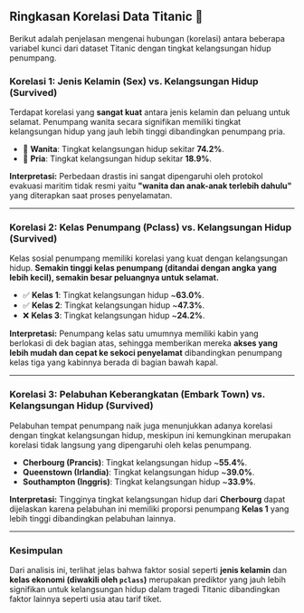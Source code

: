 
## Ringkasan Korelasi Data Titanic 🚢

Berikut adalah penjelasan mengenai hubungan (korelasi) antara beberapa variabel kunci dari dataset Titanic dengan tingkat kelangsungan hidup penumpang.

### Korelasi 1: Jenis Kelamin (Sex) vs. Kelangsungan Hidup (Survived)

Terdapat korelasi yang **sangat kuat** antara jenis kelamin dan peluang untuk selamat. Penumpang wanita secara signifikan memiliki tingkat kelangsungan hidup yang jauh lebih tinggi dibandingkan penumpang pria.

* 👩 **Wanita**: Tingkat kelangsungan hidup sekitar **74.2%**.
* 👨 **Pria**: Tingkat kelangsungan hidup sekitar **18.9%**.

**Interpretasi:** Perbedaan drastis ini sangat dipengaruhi oleh protokol evakuasi maritim tidak resmi yaitu **"wanita dan anak-anak terlebih dahulu"** yang diterapkan saat proses penyelamatan.

---

### Korelasi 2: Kelas Penumpang (Pclass) vs. Kelangsungan Hidup (Survived)

Kelas sosial penumpang memiliki korelasi yang kuat dengan kelangsungan hidup. **Semakin tinggi kelas penumpang (ditandai dengan angka yang lebih kecil), semakin besar peluangnya untuk selamat.**

* ✅ **Kelas 1**: Tingkat kelangsungan hidup ~**63.0%**.
* ✅ **Kelas 2**: Tingkat kelangsungan hidup ~**47.3%**.
* ❌ **Kelas 3**: Tingkat kelangsungan hidup ~**24.2%**.

**Interpretasi:** Penumpang kelas satu umumnya memiliki kabin yang berlokasi di dek bagian atas, sehingga memberikan mereka **akses yang lebih mudah dan cepat ke sekoci penyelamat** dibandingkan penumpang kelas tiga yang kabinnya berada di bagian bawah kapal.

---

### Korelasi 3: Pelabuhan Keberangkatan (Embark Town) vs. Kelangsungan Hidup (Survived)

Pelabuhan tempat penumpang naik juga menunjukkan adanya korelasi dengan tingkat kelangsungan hidup, meskipun ini kemungkinan merupakan korelasi tidak langsung yang dipengaruhi oleh kelas penumpang.

* **Cherbourg (Prancis)**: Tingkat kelangsungan hidup ~**55.4%**.
* **Queenstown (Irlandia)**: Tingkat kelangsungan hidup ~**39.0%**.
* **Southampton (Inggris)**: Tingkat kelangsungan hidup ~**33.9%**.

**Interpretasi:** Tingginya tingkat kelangsungan hidup dari **Cherbourg** dapat dijelaskan karena pelabuhan ini memiliki proporsi penumpang **Kelas 1** yang lebih tinggi dibandingkan pelabuhan lainnya.

---

### **Kesimpulan**

Dari analisis ini, terlihat jelas bahwa faktor sosial seperti **jenis kelamin** dan **kelas ekonomi (diwakili oleh `pclass`)** merupakan prediktor yang jauh lebih signifikan untuk kelangsungan hidup dalam tragedi Titanic dibandingkan faktor lainnya seperti usia atau tarif tiket.

